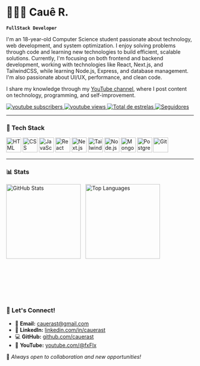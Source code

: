 # 👨🏻‍💻 Cauê R.

**`FullStack Developer`**

I'm an 18-year-old Computer Science student passionate about technology, web development, and system optimization. I enjoy solving problems through code and learning new technologies to build efficient, scalable solutions. Currently, I'm focusing on both frontend and backend development, working with technologies like React, Next.js, and TailwindCSS, while learning Node.js, Express, and database management. I'm also passionate about UI/UX, performance, and clean code.

I share my knowledge through my [YouTube channel](https://www.youtube.com/@cauerast), where I post content on technology, programming, and self-improvement.

<p align="left">
    <a href="https://www.youtube.com/@fxFlx?sub_confirmation=1">
        <img 
            alt="youtube subscribers" 
            title="Inscreva-se no meu canal" 
            src="https://custom-icon-badges.demolab.com/youtube/channel/subscribers/UCSSp581nO5QJ03j1l-94K5Q?color=%23E05D44&label=Inscreva-se&logo=video&logoColor=white&style=for-the-badge&labelColor=CE4630"
        />
    </a>
    <a href="https://www.youtube.com/@cauerast">
        <img 
            alt="youtube views" 
            title="Vizualizações no YouTube" 
            src="https://custom-icon-badges.demolab.com/youtube/channel/views/UCSSp581nO5QJ03j1l-94K5Q?color=%23E1AD0E&logo=eye&logoColor=white&style=for-the-badge&labelColor=C79600"
        />
    </a> 
    <a href="https://github.com/cauerast?tab=repositories&sort=stargazers">
        <img 
            alt="Total de estrelas" 
            title="Total de estrelas GitHub" 
            src="https://custom-icon-badges.demolab.com/github/stars/cauerast?color=55960c&style=for-the-badge&labelColor=488207&logo=star&label=estrelas"
        />
    </a>
    <a href="https://github.com/cauerast?tab=followers">
        <img 
            alt="Seguidores" 
            title="Me siga no GitHub" 
            src="https://custom-icon-badges.demolab.com/github/followers/cauerast?color=236ad3&labelColor=1155ba&style=for-the-badge&logo=github&label=Seguidores&logoColor=white"
        />
    </a>
</p>

---

### 🤖 Tech Stack

<p align="left">
  <img src="https://cdn.jsdelivr.net/gh/devicons/devicon/icons/html5/html5-original.svg" alt="HTML" width="40" height="40"/>
  <img src="https://cdn.jsdelivr.net/gh/devicons/devicon/icons/css3/css3-original.svg" alt="CSS" width="40" height="40"/>
  <img src="https://cdn.jsdelivr.net/gh/devicons/devicon/icons/javascript/javascript-original.svg" alt="JavaScript" width="40" height="40"/>
  <img src="https://cdn.jsdelivr.net/gh/devicons/devicon/icons/react/react-original.svg" alt="React" width="40" height="40"/>
  <img src="https://cdn.jsdelivr.net/gh/devicons/devicon/icons/nextjs/nextjs-original.svg" alt="Next.js" width="40" height="40"/>
  <img src="https://cdn.jsdelivr.net/gh/devicons/devicon/icons/tailwindcss/tailwindcss-original.svg" alt="TailwindCSS" width="40" height="40"/>
  <img src="https://cdn.jsdelivr.net/gh/devicons/devicon/icons/nodejs/nodejs-original.svg" alt="Node.js" width="40" height="40"/>
  <img src="https://cdn.jsdelivr.net/gh/devicons/devicon/icons/mongodb/mongodb-original.svg" alt="MongoDB" width="40" height="40"/>
  <img src="https://cdn.jsdelivr.net/gh/devicons/devicon/icons/postgresql/postgresql-original.svg" alt="PostgreSQL" width="40" height="40"/>
  <img src="https://cdn.jsdelivr.net/gh/devicons/devicon/icons/git/git-original.svg" alt="Git" width="40" height="40"/>
</p>

---

### 📊 Stats

<p>
  <img align="left" alt="GitHub Stats" height="200" style="padding-right: 10px;" src="https://github-readme-stats.vercel.app/api?username=cauerast&show_icons=true&theme=tokyonight&include_all_commits=true&locale=pt-br" />
  <img align="left" alt="Top Languages" height="200" src="https://github-readme-stats.vercel.app/api/top-langs/?username=cauerast&theme=tokyonight&layout=compact&custom_title=Technologies&langs_count=9" />
</p>

</br>
</br>
</br>
</br>
</br>
</br>
</br>
</br>
</br>
</br>
</br>
</br>
</br>
</br>
</br>
</br>
</br>
</br>



### 🔗 Let's Connect!  
- 📩 **Email:** cauerast@gmail.com
- 💼 **LinkedIn:** [linkedin.com/in/cauerast](https://www.linkedin.com/in/cauerast/)  
- 💻 **GitHub:** [github.com/cauerast](https://github.com/cauerast)  
- 🎥 **YouTube:** [youtube.com/@fxFlx](https://www.youtube.com/@cauerast)

🚀 *Always open to collaboration and new opportunities!*
